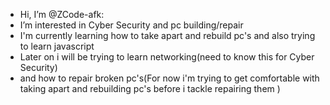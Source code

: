 - Hi, I’m @ZCode-afk:
-   I’m interested in Cyber Security and pc building/repair
-   I'm currently learning how to take apart and rebuild pc's and also trying to learn javascript
-   Later on i will be trying to learn networking(need to know this for Cyber Security)
-   and how to repair broken pc's(For now i'm trying to get comfortable with taking apart and rebuilding pc's before i tackle repairing them )

<!---
ZCode-afk/ZCode-afk is a ✨ special ✨ repository because its `README.md` (this file) appears on your GitHub profile.
You can click the Preview link to take a look at your changes.
--->
